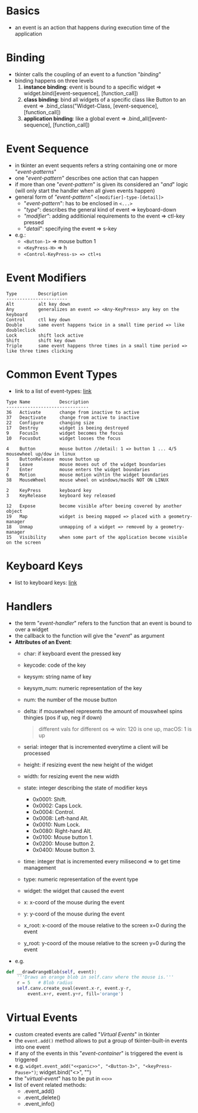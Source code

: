 # Basics
- an event is an action that happens during execution time of the application

# Binding
- tkinter calls the coupling of an event to a function "*binding*"
- binding happens on three levels
    1. **instance binding**: event is bound to a specific widget => widget.bind([event-sequence], [function_call])
    2. **class binding**: bind all widgets of a specific class like Button to an event => .bind_class("Widget-Class, [event-sequence], [function_call])
    3. **application binding**: like a global event => .bind_all([event-sequence], [function_call])

# Event Sequence
- in tkinter an event sequents refers a string containing one or more "*event-patterns*"
- one "*event-pattern*" describes one action that can happen
- if more than one "*event-pattern*" is given its considered an "*and*" logic (will only start the handler when all given events happen)
- general form of *"event-pattern"* `<[modifier]-type-[detail]>`
    - "*event-pattern*": has to be enclosed in `<...>`
    - "*type*": describes the general kind of event => keyboard-down
    - *"modifier"*: adding additionial requirements to the event => ctl-key pressed
    - "*detail*": specifying the event => s-key
- e.g.:
    - `<Button-1>` => mouse button 1
    - `<KeyPress-H>` => h
    - `<Control-KeyPress-s> => ctl+s`

# Event Modifiers
>
    Type        Description
    -----------------------
    Alt         alt key down
    Any         generalizes an event => <Any-KeyPress> any key on the keyboard
    Control     ctl key down
    Double      same event happens twice in a small time period => like doubleclick
    Lock        shift lock active
    Shift       shift key down
    Triple      same event happens three times in a small time period => like three times clicking

# Common Event Types
- link to a list of event-types: [link](https://www.tcl.tk/man/tcl8.5/TkCmd/bind.html#M7)
>
    Type Name           Description
    -------------------------------
    36   Activate       change from inactive to active
    37   Deactivate     change from active to inactive
    22   Configure      changing size
    17   Destroy        widget is beeing destroyed
    9    FocusIn        widget becomes the focus
    10   FocusOut       widget looses the focus

    4    Button         mouse button //detail: 1 => button 1 ... 4/5 mousewheel up/dow in linux
    5    ButtonRelease  mouse button up
    8    Leave          mouse moves out of the widget boundaries
    7    Enter          mouse enters the widget boundaries
    6    Motion         mouse motion wihtin the widget boundaries
    38   MouseWheel     mouse wheel on windows/macOs NOT ON LINUX

    2    KeyPress       keyboard key
    3    KeyRelease     keyboard key released

    12   Expose         become visible after beeing covered by another object    
    19   Map            widget is beeing mapped => placed with a geometry-manager
    18   Unmap          unmapping of a widget => removed by a geometry-manager
    15   Visibility     when some part of the application become visible on the screen

# Keyboard Keys
- list to keyboard keys: [link](https://anzeljg.github.io/rin2/book2/2405/docs/tkinter/key-names.html)

# Handlers
- the term "*event-handler*" refers to the function that an event is bound to over a widget
- the callback to the function will give the "*event*" as argument
- **Attributes of an Event**:
    - char: if keyboard event the pressed key
    - keycode: code of the key
    - keysym: string name of key
    - keysym_num: numeric representation of the key

    - num: the number of the mouse button
    - delta: if mousewheel represents the amount of mouswheel spins thingies (pos if up, neg if down)
        > different vals for different os => win: 120 is one up, macOS: 1 is up

    - serial: integer that is incremented everytime a client will be processed

    - height: if resizing event the new height of the widget
    - width: for resizing event the new width
    - state: integer describing the state of modifier keys
        - 0x0001: Shift.
        - 0x0002: Caps Lock.
        - 0x0004: Control.
        - 0x0008: Left-hand Alt.
        - 0x0010: Num Lock.
        - 0x0080: Right-hand Alt.
        - 0x0100: Mouse button 1.
        - 0x0200: Mouse button 2.
        - 0x0400: Mouse button 3. 
    - time: integer that is incremented every milisecond => to get time management
    - type: numeric representation of the event type
    - widget: the widget that caused the event
    - x: x-coord of the mouse during the event
    - y: y-coord of the mouse during the event
    - x_root: x-coord of the mouse relative to the screen x=0 during the event
    - y_root: y-coord of the mouse relative to the screen y=0 during the event
- e.g.
```python
def __drawOrangeBlob(self, event):
    '''Draws an orange blob in self.canv where the mouse is.'''
    r = 5   # Blob radius
    self.canv.create_oval(event.x-r, event.y-r,
        event.x+r, event.y+r, fill='orange')
```

# Virtual Events
- custom created events are called "*Virtual Events*" in tkinter
- the `event.add()` method allows to put a group of tkinter-built-in events into one event
- if any of the events in this "*event-container*" is triggered the event is triggered
- e.g. `widget.event_add("<<panic>>", "<Button-3>", "<keyPress-Pause>")`; widget.bind("<<panic>>", "<keypress-h>")
- the "*virtual-event*" has to be put in `<<>>`
- list of event related methods:
    - .event_add()
    - .event_delete()
    - .event_info()